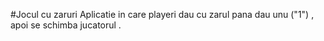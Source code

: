 #Jocul cu zaruri
Aplicatie in care playeri dau cu zarul pana dau unu ("1") , apoi se schimba jucatorul .
